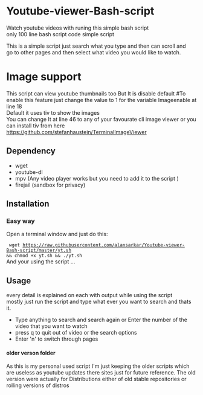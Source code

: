 # Youtube-viewer-Bash-script

Watch youtube videos with runing this simple bash script <br>
only 100 line bash script code simple script 

This is a simple script just search what you type and then can scroll and  <br>
go to other pages and  then select what  video you would like to watch.

# Image support 
This script can view youtube thumbnails too 
But It is disable default 
#To enable this feature just change the value to 1 for the variable Imageenable at line 18 </br>
Default it uses tiv to show the images <br>
You can change It at line 46 to any of your favourate cli image viewer 
or you can install tiv from here https://github.com/stefanhaustein/TerminalImageViewer




## Dependency 
* wget <br>
* youtube-dl <br>
* mpv (Any video player works but  you need to add it to the script )  <br>
* firejail (sandbox for privacy) <br>

## Installation
### Easy way

Open a terminal window and just do this: <br >

<code> wget https://raw.githubusercontent.com/alansarkar/Youtube-viewer-Bash-script/master/yt.sh && chmod +x yt.sh  && ./yt.sh</code > <br>
And your using the script ...

## Usage
every detail is explained on  each with output while using the script <br>
mostly just run the script and type what ever you want to search and thats it.
* Type anything to search and search again or Enter the number of the video that you want to watch
* press q to quit out of video or the search options
* Enter 'n' to switch through pages




#### older verson folder
As this is my personal used script I'm just keeping the older scripts which are useless as youtube updates there sites just for future reference.
The old version were  actually for Distributions  either of old stable repositories or rolling versions of distros <br >

